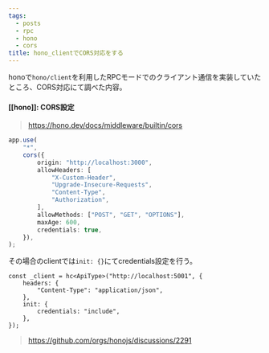 ```yaml
---
tags:
  - posts
  - rpc
  - hono
  - cors
title: hono_clientでCORS対応をする
---
```

honoで`hono/client`を利用したRPCモードでのクライアント通信を実装していたところ、CORS対応にて調べた内容。

#### [[hono]]: CORS設定

> https://hono.dev/docs/middleware/builtin/cors

```ts
app.use(
	"*",
	cors({
		origin: "http://localhost:3000",
		allowHeaders: [
			"X-Custom-Header",
			"Upgrade-Insecure-Requests",
			"Content-Type",
			"Authorization",
		],
		allowMethods: ["POST", "GET", "OPTIONS"],
		maxAge: 600,
		credentials: true,
	}),
);
```

その場合のclientでは`init: {}`にてcredentials設定を行う。

```ts: client.ts
const _client = hc<ApiType>("http://localhost:5001", {
	headers: {
		"Content-Type": "application/json",
	},
	init: {
		credentials: "include",
	},
});

```

> https://github.com/orgs/honojs/discussions/2291
